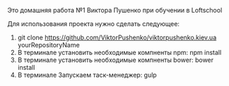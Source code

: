 Это домашняя работа №1 Виктора Пушенко при обучении в Loftschool

Для использования проекта нужно сделать следующее:
1. git clone https://github.com/ViktorPushenko/viktorpushenko.kiev.ua yourRepositoryName
2. В терминале установить необходимые компненты npm: npm install
3. В терминале установить необходимые компненты bower: bower install
4. В терминале Запускаем таск-менеджер: gulp